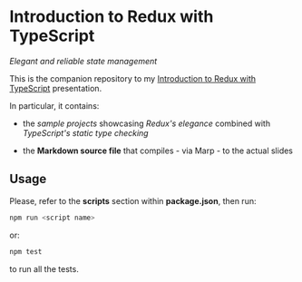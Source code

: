 # Introduction to Redux with TypeScript

_Elegant and reliable state management_

This is the companion repository to my [Introduction to Redux with TypeScript](https://speakerdeck.com/giancosta86/introduction-to-redux-with-typescript) presentation.

In particular, it contains:

- the _sample projects_ showcasing _Redux's elegance_ combined with _TypeScript's static type checking_

- the **Markdown source file** that compiles - via Marp - to the actual slides

## Usage

Please, refer to the **scripts** section within **package.json**, then run:

```bash
npm run <script name>
```

or:

```bash
npm test
```

to run all the tests.
